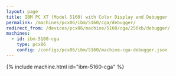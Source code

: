 ```yaml
---
layout: page
title: IBM PC XT (Model 5160) with Color Display and Debugger
permalink: /machines/pcx86/ibm/5160/cga/debugger/
redirect_from: /devices/pcx86/machine/5160/cga/256kb/debugger/
machines:
  - id: ibm-5160-cga
    type: pcx86
    config: /configs/pcx86/ibm/5160/machine-cga-debugger.json
---
```


{% include machine.html id="ibm-5160-cga" %}

